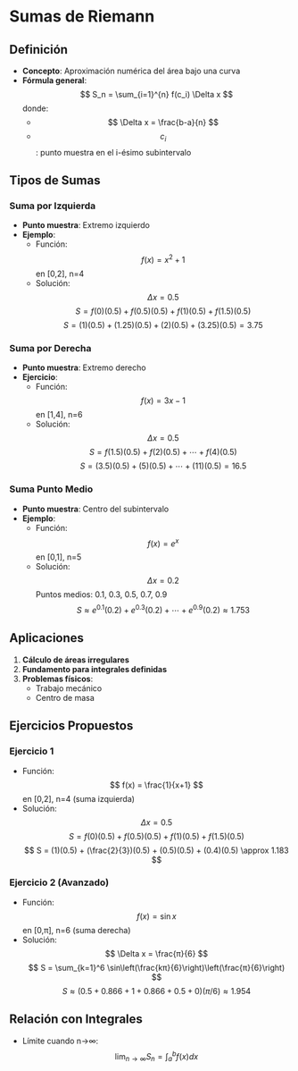 # Sumas de Riemann

## Definición
- **Concepto**: Aproximación numérica del área bajo una curva
- **Fórmula general**:
  $$ S_n = \sum_{i=1}^{n} f(c_i) \Delta x $$
  donde:
  - $$ \Delta x = \frac{b-a}{n} $$
  - $$ c_i $$: punto muestra en el i-ésimo subintervalo

## Tipos de Sumas
### Suma por Izquierda
- **Punto muestra**: Extremo izquierdo
- **Ejemplo**:
  - Función: $$ f(x) = x^2 + 1 $$ en [0,2], n=4
  - Solución:
    $$ \Delta x = 0.5 $$
    $$ S = f(0)(0.5) + f(0.5)(0.5) + f(1)(0.5) + f(1.5)(0.5) $$
    $$ S = (1)(0.5) + (1.25)(0.5) + (2)(0.5) + (3.25)(0.5) = 3.75 $$

### Suma por Derecha
- **Punto muestra**: Extremo derecho
- **Ejercicio**:
  - Función: $$ f(x) = 3x - 1 $$ en [1,4], n=6
  - Solución:
    $$ \Delta x = 0.5 $$
    $$ S = f(1.5)(0.5) + f(2)(0.5) + \cdots + f(4)(0.5) $$
    $$ S = (3.5)(0.5) + (5)(0.5) + \cdots + (11)(0.5) = 16.5 $$

### Suma Punto Medio
- **Punto muestra**: Centro del subintervalo
- **Ejemplo**:
  - Función: $$ f(x) = e^x $$ en [0,1], n=5
  - Solución:
    $$ \Delta x = 0.2 $$
    Puntos medios: 0.1, 0.3, 0.5, 0.7, 0.9
    $$ S \approx e^{0.1}(0.2) + e^{0.3}(0.2) + \cdots + e^{0.9}(0.2) \approx 1.753 $$

## Aplicaciones
1. **Cálculo de áreas irregulares**
2. **Fundamento para integrales definidas**
3. **Problemas físicos**:
   - Trabajo mecánico
   - Centro de masa

## Ejercicios Propuestos
### Ejercicio 1
- Función: $$ f(x) = \frac{1}{x+1} $$ en [0,2], n=4 (suma izquierda)
- Solución:
  $$ \Delta x = 0.5 $$
  $$ S = f(0)(0.5) + f(0.5)(0.5) + f(1)(0.5) + f(1.5)(0.5) $$
  $$ S = (1)(0.5) + (\frac{2}{3})(0.5) + (0.5)(0.5) + (0.4)(0.5) \approx 1.183 $$

### Ejercicio 2 (Avanzado)
- Función: $$ f(x) = \sin x $$ en [0,π], n=6 (suma derecha)
- Solución:
  $$ \Delta x = \frac{π}{6} $$
  $$ S = \sum_{k=1}^6 \sin\left(\frac{kπ}{6}\right)\left(\frac{π}{6}\right) $$
  $$ S \approx (0.5 + 0.866 + 1 + 0.866 + 0.5 + 0)(π/6) \approx 1.954 $$

## Relación con Integrales
- Límite cuando n→∞:
  $$ \lim_{n \to \infty} S_n = \int_a^b f(x)dx $$